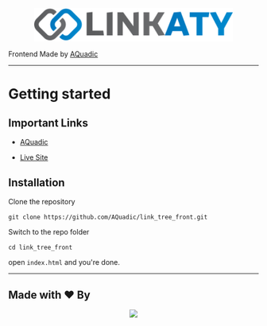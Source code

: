 <p align="center"><a href="https://aquadic.github.io/link_tree_front" target="_blank"><img src="./images/logo.svg" width="400"></a></p>

Frontend Made by [AQuadic](https://aquadic.com)

----------

# Getting started

## Important Links

- [AQuadic](https://aquadic.com)

- [Live Site](https://aquadic.github.io/link_tree_front)

## Installation

Clone the repository

    git clone https://github.com/AQuadic/link_tree_front.git

Switch to the repo folder

    cd link_tree_front

open `index.html` and you're done.

----------

## Made with ♥ By

<p align="center"><a href="https://AQuadic.com" target="_blank"><img src="https://AQuadic.com/img/logo.svg" width="200"></a></p>

